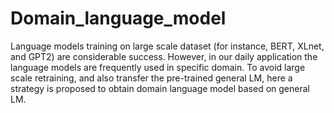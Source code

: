 # Domain_language_model

Language models training on large scale dataset (for instance, BERT, XLnet, and GPT2) are considerable success. However, in our daily application the language models are frequently used in specific domain. To avoid large scale retraining, and also transfer the pre-trained general LM, here a strategy is proposed to obtain domain language model based on general LM. 
